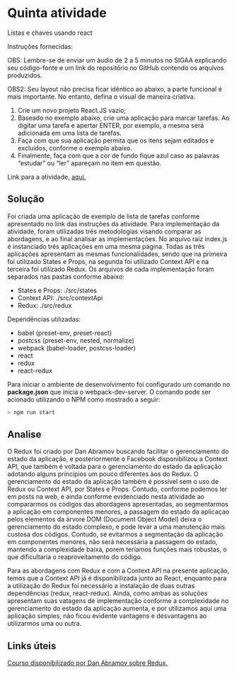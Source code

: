 # Quinta atividade

Listas e chaves usando react

Instruções fornecidas:

OBS: Lembre-se de enviar um áudio de 2 a 5 minutos no SIGAA explicando seu código-fonte e um link do repositório no GitHub contendo os arquivos produzidos.

OBS2: Seu layout não precisa ficar idêntico ao abaixo, a parte funcional é mais importante. No entanto, defina o visual de maneira criativa.


1. Crie um novo projeto React.JS vazio;
2. Baseado no exemplo abaixo, crie uma aplicação para marcar tarefas. Ao digitar uma tarefa e apertar ENTER, por exemplo, a mesma será adicionada em uma lista de tarefas.
3. Faça com que sua aplicação permita que os itens sejam editados e excluídos, conforme o exemplo abaixo.
4. Finalmente, faça com que a cor de fundo fique azul caso as palavras “estudar” ou “ler” apareçam no item em questão.


Link para a atividade, [aqui.](https://docs.google.com/document/d/1XYpjpTqumMv_kuMB-7eueiF-wGSE1KwDK5vhvEXMwLU/edit)

## Solução

Foi criada uma aplicação de exemplo de lista de tarefas conforme apresentado no link das instruções da atividade. Para implementação da atividade, foram utilizadas três metodologias visando comparar as abordagens, e ao final analisar as implementações.
No arquivo raiz index.js é instanciado três aplicações em uma mesma página. Todas as três aplicações apresentam as mesmas funcionalidades, sendo que na primeira foi utilizado States e Props, na segunda foi utilizado Context API e na terceira foi utilizado Redux. Os arquivos de cada implementação foram separados nas pastas conforme abaixo:

* States e Props: ./src/states
* Context API: ./src/contextApi
* Redux: ./src/redux

Dependências utilizadas:
* babel (preset-env, preset-react)
* postcss (preset-env, nested, normalize)
* webpack (babel-loader, postcss-loader)
* react
* redux
* react-redux


Para iniciar o ambiente de desenvolvimento foi configurado um comando no **package.json** que inicia o webpack-dev-server. O comando pode ser acionado utilizando o NPM como mostrado a seguir:

```bash
> npm run start
```

## Analise

O Redux foi criado por Dan Abramov buscando facilitar o gerenciamento do estado da aplicação, e posteriormente o Facebook disponibilizou a Context API, que também é voltada para o gerenciamento do estado da aplicação adotando alguns princípios um pouco diferentes àos do Redux. 
O gerenciamento do estado da aplicação também é possível sem o uso de Redux ou Context API, por States e Props. Contudo, conforme podemos ler em posts na web, e ainda conforme evidenciado nesta atividade ao compararmos os códigos das abordagens apresentadas, ao segmentarmos a aplicação em componentes menores, a passagem do estado da aplicaçao pelos elementos da árvore DOM (Document Object Model) deixa o gerenciamento do estado complexo, e pode levar a uma manutenção mais custosa dos códigos. Contudo, se evitarmos a segmentação da aplicação em componentes menores, não será necessária a passagem do estado, mantendo a complexidade baixa, porem teríamos funções mais robustas, o que dificultaria o reaproveitamento do código.

Para as abordagens com Redux e com a Context API na presente aplicação, temos que a Context API já é disponibilizada junto ao React, enquanto para a utilização do Redux foi necessário a instalação de duas outras dependências (redux, react-redux). Ainda, como ambas as soluções apresentam suas vatagens de implementação conforme a complexidade no gerenciamento do estado da aplicação aumenta, e por utilizamos aqui uma aplicação simples, não ficou evidente vantagens e desvantagens ao utilizarmos uma ou outra.

## Links úteis

[Courso disponibilizado por Dan Abramov sobre Redux.](https://egghead.io/courses/fundamentals-of-redux-course-from-dan-abramov-bd5cc867)